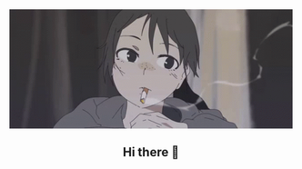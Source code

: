 <div align="center">
<img src="https://github.com/sh3lk/sh3lk/blob/main/sad.gif" alt="sad" align="center">
  <h2 align="center">
    Hi there 👋
  </h2>
</div>
